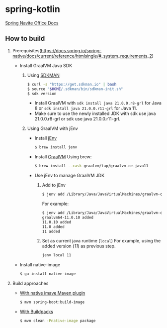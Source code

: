 # spring-kotlin

[Spring Navite Office Docs](https://docs.spring.io/spring-native/docs/current/reference/htmlsingle/#overview)

## How to build

1. Prerequisites(https://docs.spring.io/spring-native/docs/current/reference/htmlsingle/#_system_requirements_2)

    - Install GraalVM Java SDK

        1. Using [SDKMAN](https://sdkman.io/install)
            ```sh
            $ curl -s "https://get.sdkman.io" | bash
            $ source "$HOME/.sdkman/bin/sdkman-init.sh"
            $ sdk version
            ```
            - Install GraalVM with `sdk install java 21.0.0.r8-grl` for Java 8 or `sdk install java 21.0.0.r11-grl` for Java 11.
            - Make sure to use the newly installed JDK with sdk use java 21.0.0.r8-grl or sdk use java 21.0.0.r11-grl.


        2. Using GraalVM with jEnv

            - Install [jEnv](https://www.jenv.be/)
                ```sh
                $ brew install jenv
                ```

            - Install [GraalVM](https://www.graalvm.org/)
                Using brew:
                ```sh
                $ brew install --cask graalvm/tap/graalvm-ce-java11
                ```
            - Use jEnv to manage GraalVM JDK
                1. Add to jEnv
                    ```sh
                    $ jenv add /Library/Java/JavaVirtualMachines/graalvm-ce-javaV-XX.Y.Z/Contents/Home
                    ```
                    For example:
                    ```sh
                    $ jenv add /Library/Java/JavaVirtualMachines/graalvm-ce-java11-21.0.0/Contents/Home/
                    graalvm64-11.0.10 added
                    11.0.10 added
                    11.0 added
                    11 added
                    ```
                2. Set as current java runtime (`local`)
                    For example, using the added version (*11*) as previous step.
                    ```sh
                    jenv local 11
                    ```

    - Install native-image
        ```sh
        $ gu install native-image
        ```

1. Build approaches


    - [With native imave Maven plugin](https://docs.spring.io/spring-native/docs/current/reference/htmlsingle/#getting-started-native-image)
        ```sh
        $ mvn spring-boot:build-image
        ```

    - [With Buildpacks](https://docs.spring.io/spring-native/docs/current/reference/htmlsingle/#getting-started-buildpacks)
        ```sh
        $ mvn clean -Pnative-image package
        ```